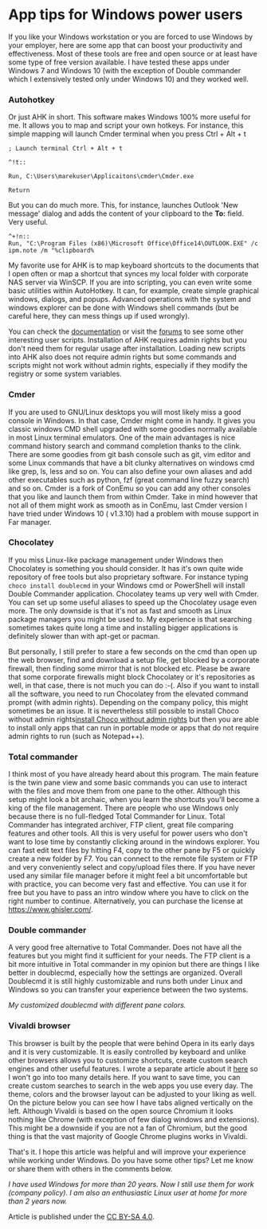 # App tips for Windows power users
 
If you like your Windows workstation or you are forced to use Windows by your employer, here are some app that can boost your productivity and effectiveness. Most of these tools are free and open source or at least have some type of free version available. I have tested these apps under Windows 7 and Windows 10 (with the exception of Double commander which I extensively tested only under Windows 10) and they worked well.

### Autohotkey
Or just AHK in short. This software makes Windows 100% more useful for me. It allows you to map and script your own hotkeys. For instance, this simple mapping will launch Cmder terminal when you press Ctrl + Alt + t

    ; Launch terminal Ctrl + Alt + t
    
    ^!t::
    
    Run, C:\Users\marekuser\Applicaitons\cmder\Cmder.exe

    Return

But you can do much more. This, for instance, launches Outlook 'New message' dialog and adds the content of your clipboard to the **To:** field. Very useful.


    ^+!n::        
    Run, "C:\Program Files (x86)\Microsoft Office\Office14\OUTLOOK.EXE" /c ipm.note /m "%clipboard%


My favorite use for AHK is to map keyboard shortcuts to the documents that I open often or map a shortcut that synces my local folder with corporate NAS server via WinSCP. If you are into scripting, you can even write some basic utilities within AutoHotkey. It can, for example, create simple graphical windows, dialogs, and popups. Advanced operations with the system and windows explorer can be done with Windows shell commands (but be careful here, they can mess things up if used wrongly). 

You can check the [documentation](https://www.autohotkey.com/docs/AutoHotkey.htm)  or visit the [forums](https://www.autohotkey.com/boards/)  to see some other interesting user scripts.
Installation of AHK requires admin rights but you don't need them for regular usage after installation. Loading new scripts into AHK also does not require admin rights but some commands and scripts might not work without admin rights, especially if they modify the registry or some system variables.

### Cmder 

If you are used to GNU/Linux desktops you will most likely miss a good console in Windows. In that case, Cmder might come in handy. It gives you classic windows CMD shell upgraded with some goodies normally available in most Linux terminal emulators. One of the main advantages is nice command history search and command completion thanks to the clink. There are some goodies from git bash console such as git, vim editor and some Linux commands that have a bit clunky alternatives on windows cmd like grep, ls, less and so on. You can also define your own aliases and add other executables such as python, fzf (great command line fuzzy search) and so on. Cmder is a fork of ConEmu so you can add any other consoles that you like and launch them from within Cmder. Take in mind however that not all of them might work as smooth as in ConEmu, last Cmder version I have tried under Windows 10 ( v1.3.10) had a problem with mouse support in Far manager.

<cmder screen>

### Chocolatey

If you miss Linux-like package management under Windows then Chocolatey is something you should consider. It has it's own quite wide repository of free tools but also proprietary software. For instance typing `choco install doublecmd` in your Windows cmd or PowerShell will install Double Commander application. Chocolatey teams up very well with Cmder. You can set up some useful aliases to speed up the Chocolatey usage even more. The only downside is that it's not as fast and smooth as Linux package managers you might be used to. My experience is that searching sometimes takes quite long a time and installing bigger applications is definitely slower than with apt-get or pacman.

But personally, I still prefer to stare a few seconds on the cmd than open up the web browser, find and download a setup file, get blocked by a corporate firewall, then finding some mirror that is not blocked etc. Please be aware that some corporate firewalls might block Chocolatey or it's repositories as well, in that case, there is not much you can do :-(. Also if you want to install all the software, you need to run Chocolatey from the elevated command prompt (with admin rights). Depending on the company policy, this might sometimes be an issue. It is nevertheless still possible to install Choco without admin rights[install Choco without admin rights](https://chocolatey.org/docs/installation#non-administrative-install)  but then you are able to install only apps that can run in portable mode or apps that do not require admin rights to run (such as Notepad++).

<Chocolatey screen>

### Total commander

I think most of you have already heard about this program. The main feature is the twin pane view and some basic commands you can use to interact with the files and move them from one pane to the other. Although this setup might look a bit archaic, when you learn the shortcuts you'll become a king of the file management. There are people who use Windows only because there is no full-fledged Total Commander for Linux. Total Commander has integrated archiver, FTP client, great file comparing features and other tools. All this is very useful for power users who don't want to lose time by constantly clicking around in the windows explorer. You can fast edit text files by hitting F4, copy to the other pane by F5 or quickly create a new folder by F7. You can connect to the remote file system or FTP and very conveniently select and copy/upload files there. If you have never used any similar file manager before it might feel a bit uncomfortable but with practice, you can become very fast and effective. You can use it for free but you have to pass an intro window where you have to click on the right number to continue. Alternatively, you can purchase the license at https://www.ghisler.com/.

<Tcmd screen>

### Double commander
A very good free alternative to Total Commander. Does not have all the features but you might find it sufficient for your needs. The FTP client is a bit more intuitive in Total commander in my opinion but there are things I like better in doublecmd, especially how the settings are organized. Overall Doublecmd it is still highly customizable and runs both under Linux and Windows so you can transfer your experience between the two systems.

<double cmd screen>

*My customized doublecmd with different pane colors.*

### Vivaldi browser
This browser is built by the people that were behind Opera in its early days and it is very customizable. It is easily controlled by keyboard and unlike other browsers allows you to customize shortcuts, create custom search engines and other useful features. I wrote a separate article about it [here](https://steemit.com/vivaldi/@marek.samec/get-productive-with-vivaldi-browser)  so I won't go into too many details here.  If you want to save time, you can create custom searches to search in the web apps you use every day.  The theme, colors and the browser layout can be adjusted to your liking as well. On the picture below you can see how I have tabs aligned vertically on the left. Although Vivaldi is based on the open source Chromium it looks nothing like Chrome (with exception of few dialog windows and extensions). This might be a downside if you are not a fan of Chromium, but the good thing is that the vast majority of Google Chrome plugins works in Vivaldi.

<insert some Vivaldi screen>

That's it. I hope this article was helpful and will improve your experience while working under Windows. Do you have some other tips? Let me know or share them with others in the comments below.  



*I have used Windows for more than 20 years. Now I still use them for work (company policy). I am also an enthusiastic Linux user at home for more than 2 years now.*

Article is published under the [CC BY-SA 4.0](https://creativecommons.org/licenses/by-sa/4.0/).


